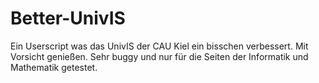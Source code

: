 # Better-UnivIS

Ein Userscript was das UnivIS der CAU Kiel ein bisschen verbessert.
Mit Vorsicht genießen. Sehr buggy und nur für die Seiten der Informatik und Mathematik getestet.